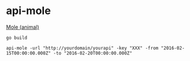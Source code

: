 # api-mole

[Mole (animal)](https://en.wikipedia.org/wiki/Mole_(animal))

```
go build

api-mole -url "http://yourdomain/yourapi" -key "XXX" -from "2016-02-15T00:00:00.000Z" -to "2016-02-20T00:00:00.000Z"
```
